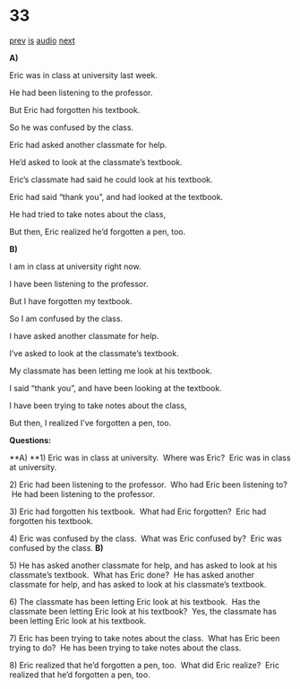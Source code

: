 # 33

[prev](../en/story_32.md)
[is](../is/story_33.md)
[audio](../audio/story_33.mp3)
[next](../en/story_34.md)

**A)**

Eric was in class at university last week.

He had been listening to the professor.

But Eric had forgotten his textbook.

So he was confused by the class.

Eric had asked another classmate for help.

He’d asked to look at the classmate’s textbook.

Eric’s classmate had said he could look at his textbook.

Eric had said “thank you”, and had looked at the textbook.

He had tried to take notes about the class,

But then, Eric realized he’d forgotten a pen, too.

**B)**

I am in class at university right now.

I have been listening to the professor.

But I have forgotten my textbook.

So I am confused by the class.

I have asked another classmate for help.

I’ve asked to look at the classmate’s textbook.

My classmate has been letting me look at his textbook.

I said “thank you”, and have been looking at the textbook.

I have been trying to take notes about the class,

But then, I realized I’ve forgotten a pen, too.

**Questions:**

**A)
**1) Eric was in class at university.  Where was Eric?  Eric was in
class at university.

2\) Eric had been listening to the professor.  Who had Eric been
listening to?  He had been listening to the professor.

3\) Eric had forgotten his textbook.  What had Eric forgotten?  Eric had
forgotten his textbook.

4\) Eric was confused by the class.  What was Eric confused by?  Eric
was confused by the class.
**B)**

5\) He has asked another classmate for help, and has asked to look at
his classmate’s textbook.  What has Eric done?  He has asked another
classmate for help, and has asked to look at his classmate’s textbook.

6\) The classmate has been letting Eric look at his textbook.  Has the
classmate been letting Eric look at his textbook?  Yes, the classmate
has been letting Eric look at his textbook.

7\) Eric has been trying to take notes about the class.  What has Eric
been trying to do?  He has been trying to take notes about the class.

8\) Eric realized that he’d forgotten a pen, too.  What did Eric
realize?  Eric realized that he’d forgotten a pen, too.
